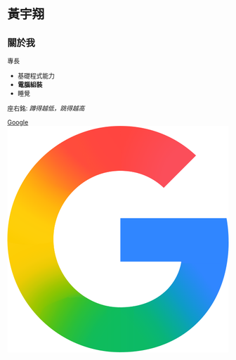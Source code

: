 # 黃宇翔

## 關於我

專長
* 基礎程式能力
* **電腦組裝**
* 睡覺

座右銘: *蹲得越低，跳得越高*

[Google](https://www.google.com/?hl=zh_TW)
![Google](google.png)
